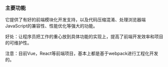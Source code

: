 ### 主要功能
它提供了有好的前端模块化开发支持，以及代码压缩混淆、处理浏览器端JavaScript的兼容性、性能优化等强大的功能。

好处：让程序员把工作的重心放到具体功能的实现上，提高了前端开发效率和项目的可维护性。

注意：目前Vue，React等前端项目，基本上都是基于webpack进行工程化开发的。